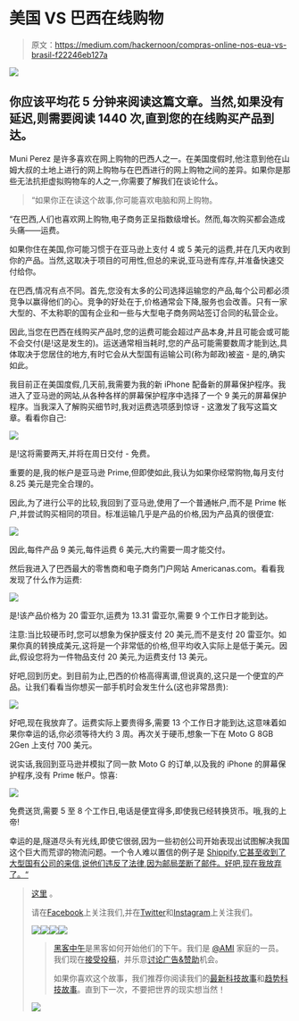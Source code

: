 # 美国 VS 巴西在线购物

> 原文：<https://medium.com/hackernoon/compras-online-nos-eua-vs-brasil-f22246eb127a>

![](img/d7055b911816164dafdab45100cf7f2f.png)

## 你应该平均花 5 分钟来阅读这篇文章。当然,如果没有延迟,则需要阅读 1440 次,直到您的在线购买产品到达。

Muni Perez 是许多喜欢在网上购物的巴西人之一。在美国度假时,他注意到他在山姆大叔的土地上进行的网上购物与在巴西进行的网上购物之间的差异。如果你是那些无法抗拒虚拟购物车的人之一,你需要了解我们在谈论什么。

> “如果你正在读这个故事,你可能喜欢电脑和网上购物。

“在巴西,人们也喜欢网上购物,电子商务正呈指数级增长。然而,每次购买都会造成头痛——运费。

如果你住在美国,你可能习惯于在亚马逊上支付 4 或 5 美元的运费,并在几天内收到你的产品。当然,这取决于项目的可用性,但总的来说,亚马逊有库存,并准备快速交付给你。

在巴西,情况有点不同。首先,您没有太多的公司选择运输您的产品,每个公司都必须竞争以赢得他们的心。竞争的好处在于,价格通常会下降,服务也会改善。只有一家大型的、不太称职的国有企业和一些与大型电子商务网站签订合同的私营企业。

因此,当您在巴西在线购买产品时,您的运费可能会超过产品本身,并且可能会或可能不会交付(是!这是发生的)。运送通常相当耗时,您的产品可能需要数周才能到达,具体取决于您居住的地方,有时它会从大型国有运输公司(称为邮政)被盗 - 是的,确实如此。

我目前正在美国度假,几天前,我需要为我的新 iPhone 配备新的屏幕保护程序。我进入了亚马逊的网站,从各种各样的屏幕保护程序中选择了一个 9 美元的屏幕保护程序。当我深入了解购买细节时,我对运费选项感到惊讶 - 这激发了我写这篇文章。看看你自己:

![](img/20fe370d89a626d3a05f0268aadc9330.png)

是!这将需要两天,并将在周日交付 - 免费。

重要的是,我的帐户是亚马逊 Prime,但即使如此,我认为如果你经常购物,每月支付 8.25 美元是完全合理的。

因此,为了进行公平的比较,我回到了亚马逊,使用了一个普通帐户,而不是 Prime 帐户,并尝试购买相同的项目。标准运输几乎是产品的价格,因为产品真的很便宜:

![](img/80d161b02e1a91b9842f8915c05ed74f.png)

因此,每件产品 9 美元,每件运费 6 美元,大约需要一周才能交付。

然后我进入了巴西最大的零售商和电子商务门户网站 Americanas.com。看看我发现了什么作为运费:

![](img/12c88566f0342950d37f8c9355926c18.png)

是!该产品价格为 20 雷亚尔,运费为 13.31 雷亚尔,需要 9 个工作日才能到达。

注意:当比较硬币时,您可以想象为保护膜支付 20 美元,而不是支付 20 雷亚尔。如果你真的转换成美元,这将是一个非常低的价格,但平均收入实际上是低于美元。因此,假设您将为一件物品支付 20 美元,为运费支付 13 美元。

好吧,回到历史。到目前为止,巴西的价格高得离谱,但说真的,这只是一个便宜的产品。让我们看看当你想买一部手机时会发生什么(这也非常昂贵):

![](img/0a4f2a030a0354f30316bef09d4beb91.png)

好吧,现在我放弃了。运费实际上要贵得多,需要 13 个工作日才能到达,这意味着如果你幸运的话,你必须等待大约 3 周。再次关于硬币,想象一下在 Moto G 8GB 2Gen 上支付 700 美元。

说实话,我回到亚马逊并模拟了同一款 Moto G 的订单,以及我的 iPhone 的屏幕保护程序,没有 Prime 帐户。惊喜:

![](img/ed8754c6b58966100d98578bba08c515.png)

免费送货,需要 5 至 8 个工作日,电话是便宜得多,即使我已经转换货币。哦,我的上帝!

幸运的是,隧道尽头有光线,即使它很弱,因为一些初创公司开始表现出试图解决我国这个巨大而荒谬的物流问题。一个令人难以置信的例子是 [Shippify,它甚至收到了大型国有公司的来信,说他们违反了法律,因为邮局垄断了邮件。好吧,现在我放弃了。“](http://shippify.co/)

> [这里](https://medium.com/u/71fa6009b65b#.9pp5in1c0) 。
> 
> 请在[Facebook](https://www.facebook.com/shippify/)上关注我们,并在[Twitter](https://twitter.com/Shippify)和[Instagram](https://instagram.com/shippify/)上关注我们。
> 
> ![](img/c2ce2f6124ca82804ad0d10c74157431.png)[![](img/50ef4044ecd4e250b5d50f368b775d38.png)](http://bit.ly/HackernoonFB)[![](img/979d9a46439d5aebbdcdca574e21dc81.png)](https://goo.gl/k7XYbx)[![](img/2930ba6bd2c12218fdbbf7e02c8746ff.png)](https://goo.gl/4ofytp)
> 
> > [黑客中午](http://bit.ly/Hackernoon)是黑客如何开始他们的下午。我们是 [@AMI](http://bit.ly/atAMIatAMI) 家庭的一员。我们现在[接受投稿](http://bit.ly/hackernoonsubmission)，并乐意[讨论广告&赞助](mailto:partners@amipublications.com)机会。
> > 
> > 如果你喜欢这个故事，我们推荐你阅读我们的[最新科技故事](http://bit.ly/hackernoonlatestt)和[趋势科技故事](https://hackernoon.com/trending)。直到下一次，不要把世界的现实想当然！
> 
> [![](img/be0ca55ba73a573dce11effb2ee80d56.png)](https://goo.gl/Ahtev1)